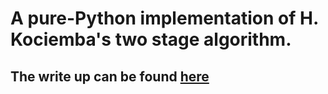 # A pure-Python implementation of H. Kociemba's two stage algorithm. 

## The write up can be found [here](https://opaynterjones.github.io/rubikscubesolver_blog.html)
